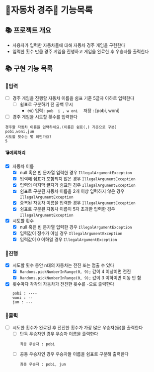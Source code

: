 # 🚗자동차 경주🚗 기능목록

## 📚 프로젝트 개요

- 사용자가 입력한 자동차들에 대해 자동차 경주 게임을 구현한다
- 입력한 횟수 만큼 경주 게임을 진행하고 게임을 완료한 후 우승자를 출력한다

## 📚 구현 기능 목록

### 💫입력

- [ ] 경주 게임을 진행할 자동차 이름을 쉼표 기준 5글자 이하로 입력한다
    - [ ] 쉼표로 구분하기 전 공백 무시
        - ex) 입력 : `pob  i , w oni  ` 저장 : [pobi, woni]

- [ ] 경주 게임을 시도할 횟수를 입력한다

```
경주할 자동차 이름을 입력하세요.(이름은 쉼표(,) 기준으로 구분)
pobi,woni,jun
시도할 횟수는 몇 회인가요?
5
```

#### 💣예외처리

- [x] 자동차 이름
    - [x] null 혹은 빈 문자열 입력한 경우 `IllegalArgumentException`
    - [x] 입력에 쉼표가 포함되지 않은 경우 `IllegalArgumentException`
    - [x] 입력의 마지막 글자가 쉼표인 경우 `IllegalArgumentException`
    - [x] 쉼표로 구분된 자동차 이름을 2개 이상 입력하지 않은 경우 `IllegalArgumentException`
    - [x] 중복된 자동차 이름을 입력한 경우 `IllegalArgumentException`
    - [x] 쉼표로 구분된 자동차 이름이 5자 초과한 입력한 경우 `IllegalArgumentException`
- [x] 시도할 횟수
    - [x] null 혹은 빈 문자열 입력한 경우 `IllegalArgumentException`
    - [x] 입력값이 정수가 아닐 경우 `IllegalArgumentException`
    - [x] 입력값이 0 이하일 경우 `IllegalArgumentException`

### 💫진행

- [x] 시도할 횟수 동안 n대의 자동차는 전진 또는 멈출 수 있다
    - [x] `Randoms.pickNumberInRange(0, 9);` 값이 4 이상이면 전진
    - [x] `Randoms.pickNumberInRange(0, 9);` 값이 3 이하이면 이동 안 함
- [x] 횟수마다 각각의 자동차가 전진한 횟수를 `-`으로 출력한다
  ```
  pobi : ----
  woni : --
  jun : ---
  ```

### 💫출력

- [ ] 시도한 횟수가 완료된 후 전진한 횟수가 가장 많은 우승자(들)를 출력한다
    - [ ] 단독 우승자인 경우 우승자 이름을 출력한다
      ```
      최종 우승자 : pobi
      ```
    - [ ] 공동 우승자인 경우 우승자들 이름을 쉼표로 구분해 출력한다
      ```
      최종 우승자 : pobi, jun
      ```
